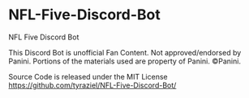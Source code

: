 # NFL-Five-Discord-Bot
NFL Five Discord Bot

This Discord Bot is unofficial Fan Content. Not approved/endorsed by Panini. Portions of the materials used are property of Panini. ©Panini.

Source Code is released under the MIT License https://github.com/tyraziel/NFL-Five-Discord-Bot/